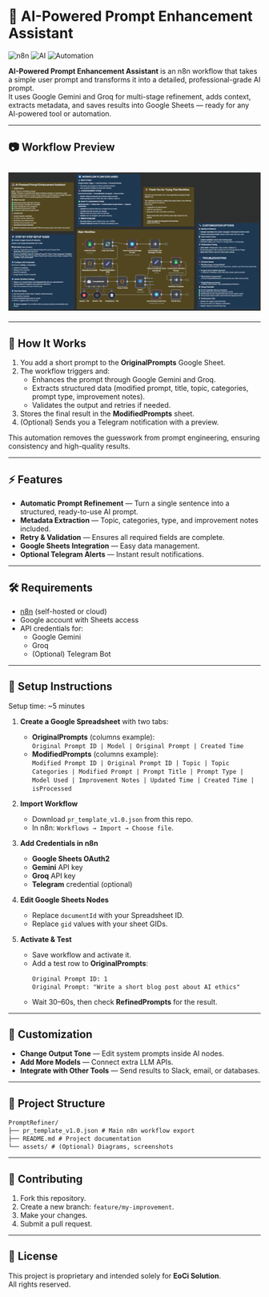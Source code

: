 # 🤖 AI-Powered Prompt Enhancement Assistant

![n8n](https://img.shields.io/badge/n8n-Workflow-red)
![AI](https://img.shields.io/badge/AI-Powered-blue)
![Automation](https://img.shields.io/badge/Automation-Advanced-green)

**AI-Powered Prompt Enhancement Assistant** is an n8n workflow that takes a simple user prompt and transforms it into a detailed, professional-grade AI prompt.  
It uses Google Gemini and Groq for multi-stage refinement, adds context, extracts metadata, and saves results into Google Sheets — ready for any AI-powered tool or automation.

---

## 📷 Workflow Preview

## ![Prompt Refiner Template](./ai-powered-prompt-enhancement-assistant_v1.1.png)
 
---

## 📌 How It Works

1. You add a short prompt to the **OriginalPrompts** Google Sheet.
2. The workflow triggers and:
   - Enhances the prompt through Google Gemini and Groq.
   - Extracts structured data (modified prompt, title, topic, categories, prompt type, improvement notes).
   - Validates the output and retries if needed.
3. Stores the final result in the **ModifiedPrompts** sheet.
4. (Optional) Sends you a Telegram notification with a preview.

This automation removes the guesswork from prompt engineering, ensuring consistency and high-quality results.

---

## ⚡ Features

- **Automatic Prompt Refinement** — Turn a single sentence into a structured, ready-to-use AI prompt.
- **Metadata Extraction** — Topic, categories, type, and improvement notes included.
- **Retry & Validation** — Ensures all required fields are complete.
- **Google Sheets Integration** — Easy data management.
- **Optional Telegram Alerts** — Instant result notifications.

---

## 🛠️ Requirements

- [n8n](https://n8n.io/) (self-hosted or cloud)
- Google account with Sheets access
- API credentials for:
  - Google Gemini
  - Groq
  - (Optional) Telegram Bot

---

## 🚀 Setup Instructions

Setup time: ~5 minutes

1. **Create a Google Spreadsheet** with two tabs:

   - **OriginalPrompts** (columns example):  
     `Original Prompt ID | Model | Original Prompt | Created Time`
   - **ModifiedPrompts** (columns example):  
     `Modified Prompt ID | Original Prompt ID | Topic | Topic Categories | Modified Prompt | Prompt Title | Prompt Type | Model Used | Improvement Notes | Updated Time | Created Time | isProcessed`

2. **Import Workflow**

   - Download `pr_template_v1.0.json` from this repo.
   - In n8n: `Workflows → Import → Choose file`.

3. **Add Credentials in n8n**

   - **Google Sheets OAuth2**
   - **Gemini** API key
   - **Groq** API key
   - **Telegram** credential (optional)

4. **Edit Google Sheets Nodes**

   - Replace `documentId` with your Spreadsheet ID.
   - Replace `gid` values with your sheet GIDs.

5. **Activate & Test**
   - Save workflow and activate it.
   - Add a test row to **OriginalPrompts**:
     ```
     Original Prompt ID: 1
     Original Prompt: "Write a short blog post about AI ethics"
     ```
   - Wait 30–60s, then check **RefinedPrompts** for the result.

---

## 🎨 Customization

- **Change Output Tone** — Edit system prompts inside AI nodes.
- **Add More Models** — Connect extra LLM APIs.
- **Integrate with Other Tools** — Send results to Slack, email, or databases.

---

## 📂 Project Structure

```
PromptRefiner/
├── pr_template_v1.0.json # Main n8n workflow export
├── README.md # Project documentation
└── assets/ # (Optional) Diagrams, screenshots
```

---

## 🤝 Contributing

1. Fork this repository.
2. Create a new branch: `feature/my-improvement`.
3. Make your changes.
4. Submit a pull request.

---

## 📜 License

This project is proprietary and intended solely for **EoCi Solution**.  
All rights reserved.
